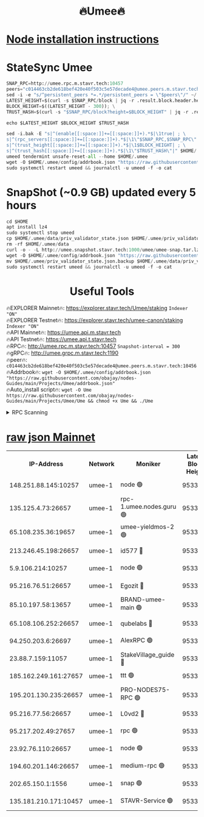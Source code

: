 <h1 align="center"> 🔥Umee🔥</h1>


[Node installation instructions](https://github.com/obajay/nodes-Guides/tree/main/Projects/Umee)
=
# StateSync Umee
```python
SNAP_RPC=http://umee.rpc.m.stavr.tech:10457
peers="c014463cb2de618bef420e40f503c5e57decade4@umee.peers.m.stavr.tech:10456"
sed -i -e "s/^persistent_peers *=.*/persistent_peers = \"$peers\"/" ~/.umee/config/config.toml
LATEST_HEIGHT=$(curl -s $SNAP_RPC/block | jq -r .result.block.header.height); \
BLOCK_HEIGHT=$((LATEST_HEIGHT - 300)); \
TRUST_HASH=$(curl -s "$SNAP_RPC/block?height=$BLOCK_HEIGHT" | jq -r .result.block_id.hash)

echo $LATEST_HEIGHT $BLOCK_HEIGHT $TRUST_HASH

sed -i.bak -E "s|^(enable[[:space:]]+=[[:space:]]+).*$|\1true| ; \
s|^(rpc_servers[[:space:]]+=[[:space:]]+).*$|\1\"$SNAP_RPC,$SNAP_RPC\"| ; \
s|^(trust_height[[:space:]]+=[[:space:]]+).*$|\1$BLOCK_HEIGHT| ; \
s|^(trust_hash[[:space:]]+=[[:space:]]+).*$|\1\"$TRUST_HASH\"|" $HOME/.umee/config/config.toml
umeed tendermint unsafe-reset-all --home $HOME/.umee
wget -O $HOME/.umee/config/addrbook.json "https://raw.githubusercontent.com/obajay/nodes-Guides/main/Projects/Umee/addrbook.json"
sudo systemctl restart umeed && journalctl -u umeed -f -o cat
```
# SnapShot (~0.9 GB) updated every 5 hours
```python
cd $HOME
apt install lz4
sudo systemctl stop umeed
cp $HOME/.umee/data/priv_validator_state.json $HOME/.umee/priv_validator_state.json.backup
rm -rf $HOME/.umee/data
curl -o - -L http://umee.snapshot.stavr.tech:1000/umee/umee-snap.tar.lz4 | lz4 -c -d - | tar -x -C $HOME/.umee --strip-components 2
wget -O $HOME/.umee/config/addrbook.json "https://raw.githubusercontent.com/obajay/nodes-Guides/main/Projects/Umee/addrbook.json"
mv $HOME/.umee/priv_validator_state.json.backup $HOME/.umee/data/priv_validator_state.json
sudo systemctl restart umeed && journalctl -u umeed -f -o cat
```
 <h1 align="center"> Useful Tools</h1>

🔥EXPLORER Mainnet🔥:      https://explorer.stavr.tech/Umee/staking             `Indexer "ON"` \
🔥EXPLORER Testnet🔥:        https://explorer.stavr.tech/umee-canon/staking      `Indexer "ON"` \
🔥API Mainnet🔥:                   https://umee.api.m.stavr.tech \
🔥API Testnet🔥:                     https://umee.api.t.stavr.tech \
🔥RPC🔥:                                   http://umee.rpc.m.stavr.tech:10457                     `Snapshot-interval = 300` \
🔥gRPC🔥:                              http://umee.grpc.m.stavr.tech:1190 \
🔥peer🔥:                     `c014463cb2de618bef420e40f503c5e57decade4@umee.peers.m.stavr.tech:10456` \
🔥Addrbook🔥:    ```wget -O $HOME/.umee/config/addrbook.json "https://raw.githubusercontent.com/obajay/nodes-Guides/main/Projects/Umee/addrbook.json"``` \
🔥Auto_install script🔥: ```wget -O Ume https://raw.githubusercontent.com/obajay/nodes-Guides/main/Projects/Umee/Ume && chmod +x Ume && ./Ume```

<details>
<summary>RPC Scanning</summary>

<h2 align="center"> We scan nodes in real time every 4 hours. And we provide the final result of RPC endpoints.
We cannot influence the operation of these nodes in any way. </h2>


```python
If Voting Power is higher than 0 --> then the Node is a validator of the network and may be subject to attack and be a potential threat to the chain.
```
```python
We marked such validators with a red symbol
```

</details>

[raw json Mainnet](https://rpc-check.umeem.stavr.tech/umeem/rpc-umeem-result.json)
=



<table><tr><th>IP-Address</th><th>Network</th><th>Moniker</th><th>Latest Block Height</th><th>Earliest Block Height</th><th>Catching Up</th><th>Voting Power</th><th>Scan Time</th></tr><tr><td>148.251.88.145:10257</td><td>umee-1</td><td>node 🟢</td><td>9533816</td><td>5050395</td><td>False</td><td>0</td><td>2023-12-04T18:24:53.217568654UTC</td></tr><tr><td>135.125.4.73:26657</td><td>umee-1</td><td>rpc-1.umee.nodes.guru 🟢</td><td>9533832</td><td>5167386</td><td>False</td><td>0</td><td>2023-12-04T18:26:28.253433100UTC</td></tr><tr><td>65.108.235.36:19657</td><td>umee-1</td><td>umee-yieldmos-2 🟢</td><td>9533810</td><td>6986686</td><td>False</td><td>0</td><td>2023-12-04T18:24:15.903587229UTC</td></tr><tr><td>213.246.45.198:26657</td><td>umee-1</td><td>id577 🔴</td><td>9533817</td><td>7100001</td><td>False</td><td>35121267</td><td>2023-12-04T18:24:57.622580671UTC</td></tr><tr><td>5.9.106.214:10257</td><td>umee-1</td><td>node 🟢</td><td>9533827</td><td>7942001</td><td>False</td><td>0</td><td>2023-12-04T18:25:58.843138160UTC</td></tr><tr><td>95.216.76.51:26657</td><td>umee-1</td><td>Egozit 🔴</td><td>9533832</td><td>8262001</td><td>False</td><td>38066805</td><td>2023-12-04T18:26:27.920441142UTC</td></tr><tr><td>85.10.197.58:13657</td><td>umee-1</td><td>BRAND-umee-main 🟢</td><td>9533820</td><td>8427832</td><td>False</td><td>0</td><td>2023-12-04T18:25:12.964544340UTC</td></tr><tr><td>65.108.106.252:26657</td><td>umee-1</td><td>qubelabs 🔴</td><td>9533820</td><td>8825432</td><td>False</td><td>37172936</td><td>2023-12-04T18:25:13.301657252UTC</td></tr><tr><td>94.250.203.6:26697</td><td>umee-1</td><td>AlexRPC 🟢</td><td>9533819</td><td>8910001</td><td>False</td><td>0</td><td>2023-12-04T18:25:10.684447843UTC</td></tr><tr><td>23.88.7.159:11057</td><td>umee-1</td><td>StakeVillage_guide 🔴</td><td>9533826</td><td>9137726</td><td>False</td><td>1315036</td><td>2023-12-04T18:25:49.052808351UTC</td></tr><tr><td>185.162.249.161:27657</td><td>umee-1</td><td>ttt 🟢</td><td>9533825</td><td>9321953</td><td>False</td><td>0</td><td>2023-12-04T18:25:42.594258903UTC</td></tr><tr><td>195.201.130.235:26657</td><td>umee-1</td><td>PRO-NODES75-RPC 🟢</td><td>9533826</td><td>9433825</td><td>False</td><td>0</td><td>2023-12-04T18:25:53.509910786UTC</td></tr><tr><td>95.216.77.56:26657</td><td>umee-1</td><td>L0vd2 🔴</td><td>9533835</td><td>9433835</td><td>False</td><td>37848770</td><td>2023-12-04T18:26:43.534240939UTC</td></tr><tr><td>95.217.202.49:27657</td><td>umee-1</td><td>rpc 🟢</td><td>9533825</td><td>9440090</td><td>False</td><td>0</td><td>2023-12-04T18:25:42.319727637UTC</td></tr><tr><td>23.92.76.110:26657</td><td>umee-1</td><td>node 🟢</td><td>9533839</td><td>9468001</td><td>False</td><td>0</td><td>2023-12-04T18:27:05.057770645UTC</td></tr><tr><td>194.60.201.146:26657</td><td>umee-1</td><td>medium-rpc 🟢</td><td>9533818</td><td>9484365</td><td>False</td><td>0</td><td>2023-12-04T18:25:04.172834508UTC</td></tr><tr><td>202.65.150.1:1556</td><td>umee-1</td><td>snap 🟢</td><td>9533827</td><td>9529863</td><td>False</td><td>0</td><td>2023-12-04T18:25:54.422529207UTC</td></tr><tr><td>135.181.210.171:10457</td><td>umee-1</td><td>STAVR-Service 🟢</td><td>9533833</td><td>9532001</td><td>False</td><td>0</td><td>2023-12-04T18:26:34.938410842UTC</td></tr></table>